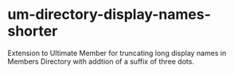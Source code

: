 # um-directory-display-names-shorter
Extension to Ultimate Member for truncating long display names in Members Directory with addtion of a suffix of three dots.
